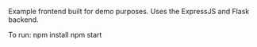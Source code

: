 Example frontend built for demo purposes. Uses the ExpressJS and Flask backend.

To run:
npm install
npm start
